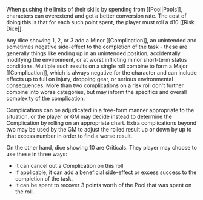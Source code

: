When pushing the limits of their skills by spending from [[Pool|Pools]], characters can overextend and get a better conversion rate. The cost of doing this is that for each such point spent, the player must roll a d10 [[Risk Dice]]. 

Any dice showing 1, 2, or 3 add a Minor [[Complication]], an unintended and sometimes negative side-effect to the completion of the task - these are generally things like ending up in an unintended position, accidentally modifying the environment, or at worst inflicting minor short-term status conditions. Multiple such results on a single roll combine to form a Major [[Complication]], which is always negative for the character and can include effects up to full on injury, dropping gear, or serious environmental consequences. More than two complications on a risk roll don't further combine into worse categories, but may inform the specifics and overall complexity of the complication.

Complications can be adjudicated in a free-form manner appropriate to the situation, or the player or GM may decide instead to determine the Complication by rolling on an appropriate chart. Extra complications beyond two may be used by the GM to adjust the rolled result up or down by up to that excess number in order to find a worse result.

On the other hand, dice showing 10 are Criticals. They player may choose to use these in three ways:
- It can cancel out a Complication on this roll
- If applicable, it can add a beneficial side-effect or excess success to the completion of the task.
- It can be spent to recover 3 points worth of the Pool that was spent on the roll.